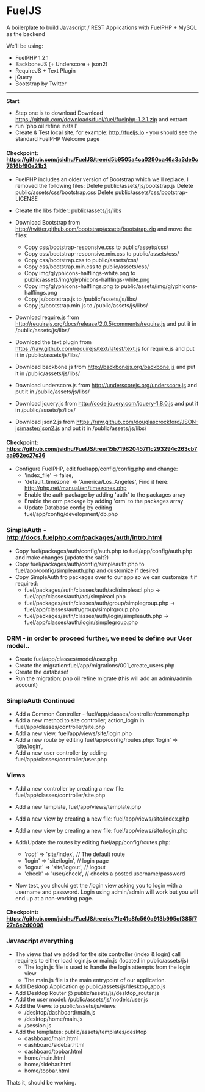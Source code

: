 FuelJS
======

A boilerplate to build Javascript / REST Applications with FuelPHP + MySQL as the backend

We'll be using:

* FuelPHP 1.2.1
* BackboneJS (+ Underscore + json2)
* RequireJS + Text Plugin
* jQuery
* Bootstrap by Twitter

***

**Start**
* Step one is to download Download https://github.com/downloads/fuel/fuel/fuelphp-1.2.1.zip and extract
* run 'php oil refine install'
* Create & Test local site, for example: http://fueljs.lo - you should see the standard FuelPHP Welcome page

#### Checkpoint: https://github.com/jsidhu/FuelJS/tree/d5b9505a4ca0290ca46a3a3de0c7616bf90e21b3

* FuelPHP includes an older version of Bootstrap which we'll replace. I removed the following files:
    Delete public/assets/js/bootstrap.js
   	Delete public/assets/css/bootstrap.css
   	Delete public/assets/css/bootstrap-LICENSE
* Create the libs folder: public/assets/js/libs
* Download Bootstrap from http://twitter.github.com/bootstrap/assets/bootstrap.zip and move the files:
	* Copy css/bootstrap-responsive.css to public/assets/css/
	* Copy css/bootstrap-responsive.min.css to public/assets/css/
	* Copy css/bootstrap.css to public/assets/css/
	* Copy css/bootstrap.min.css to public/assets/css/
	* Copy img/glyphicons-halflings-white.png to public/assets/img/glyphicons-halflings-white.png
	* Copy img/glyphicons-halflings.png to public/assets/img/glyphicons-halflings.png
	* Copy js/bootstrap.js to /public/assets/js/libs/
	* Copy js/bootstrap.min.js to /public/assets/js/libs/

* Download require.js from http://requirejs.org/docs/release/2.0.5/comments/require.js and put it in /public/assets/js/libs/
* Download the text plugin from https://raw.github.com/requirejs/text/latest/text.js for require.js and put it in /public/assets/js/libs/
* Download backbone.js from http://backbonejs.org/backbone.js and put it in /public/assets/js/libs/
* Download underscore.js from http://underscorejs.org/underscore.js and put it in /public/assets/js/libs/
* Download jquery.js from http://code.jquery.com/jquery-1.8.0.js and put it in /public/assets/js/libs/
* Download json2.js from https://raw.github.com/douglascrockford/JSON-js/master/json2.js and put it in /public/assets/js/libs/

#### Checkpoint: https://github.com/jsidhu/FuelJS/tree/15b719820457f1c293294c263cb7aa952ec27c36

* Configure FuelPHP, edit fuel/app/config/config.php and change:
    * 'index_file'  => false,
    * 'default_timezone'   => 'America/Los_Angeles',   Find it here: http://php.net/manual/en/timezones.php
    * Enable the auth package by adding 'auth' to the packages array
    * Enable the orm package by adding 'orm' to the packages array
    * Update Database config by editing fuel/app/config/development/db.php

### SimpleAuth - http://docs.fuelphp.com/packages/auth/intro.html
* Copy fuel/packages/auth/config/auth.php to fuel/app/config/auth.php and make changes (update the salt?)
* Copy fuel/packages/auth/config/simpleauth.php to fuel/app/config/simpleauth.php and customize if desired
* Copy SimpleAuth fro packages over to our app so we can customize it if required:
    * fuel/packages/auth/classes/auth/acl/simpleacl.php -> fuel/app/classes/auth/acl/simpleacl.php
    * fuel/packages/auth/classes/auth/group/simplegroup.php -> fuel/app/classes/auth/group/simplrgroup.php
    * fuel/packages/auth/classes/auth/login/simpleauth.php -> fuel/app/classes/auth/login/simplegroup.php

### ORM - in order to proceed further, we need to define our User model..
* Create fuel/app/classes/model/user.php
* Create the migration:fuel/app/migrations/001_create_users.php
* Create the database!
* Run the migration: php oil refine migrate (this will add an admin/admin account)

### SimpleAuth Continued
* Add a Common Controller - fuel/app/classes/controller/common.php
* Add a new method to site controller, action_login in fuel/app/classes/controller/site.php
* Add a new view, fuel/app/views/site/login.php
* Add a new route by editing fuel/app/config/routes.php: 'login'   => 'site/login',
* Add a new user controller by adding fuel/app/classes/controller/user.php

### Views
* Add a new controller by creating a new file: fuel/app/classes/controller/site.php
* Add a new template, fuel/app/views/template.php
* Add a new view by creating a new file: fuel/app/views/site/index.php
* Add a new view by creating a new file: fuel/app/views/site/login.php
* Add/Update the routes by editing fuel/app/config/routes.php:
    * '_root_'  => 'site/index',   // The default route
    * 'login'   => 'site/login',   // login page
    * 'logout'  => 'site/logout', // logout
    * 'check'   => 'user/check',   // checks a posted username/password

* Now test, you should get the /login view asking you to login with a username and password. Login using admin/admin will work but you will end up at a non-working page.

#### Checkpoint: https://github.com/jsidhu/FuelJS/tree/cc71e41e8fc560a913b995cf385f727e6e2d0008

### Javascript everything
* The views that we added for the site controller (index & login) call requirejs to either load login.js or main.js (located in public/assets/js)
    * The login.js file is used to handle the login attempts from the login view
    * The main.js file is the main entrypoint of our application.
* Add Desktop Application @ public/assets/js/desktop_app.js
* Add Desktop Router @ public/assets/js/desktop_router.js
* Add the user model: /public/assets/js/models/user.js
* Add the Views to public/assets/js/views
    * /desktop/dashboard/main.js
    * /desktop/home/main.js
    * /session.js
* Add the templates: public/assets/templates/desktop
    * dashboard/main.html
    * dashboard/sidebar.html
    * dashboard/topbar.html
    * home/main.html
    * home/sidebar.html
    * home/topbar.html

Thats it, should be working.